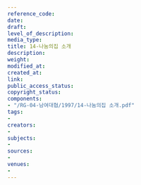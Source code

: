 ```yaml
---
reference_code: 
date: 
draft: 
level_of_description: 
media_type: 
title: 14-나눔의집 소개
description: 
weight: 
modified_at: 
created_at: 
link: 
public_access_status: 
copyright_status: 
components:
- "/RG-04-남여대협/1997/14-나눔의집 소개.pdf"
tags:
- 
creators:
- 
subjects:
- 
sources:
- 
venues:
- 
---
```

